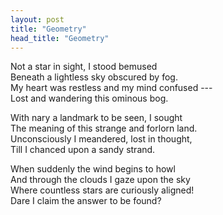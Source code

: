 ```yaml
---
layout: post
title: "Geometry"
head_title: "Geometry"
---
```


Not a star in sight, I stood bemused <br/>
Beneath a lightless sky obscured by fog. <br/>
My heart was restless and my mind confused --- <br/>
Lost and wandering this ominous bog.

With nary a landmark to be seen, I sought <br/>
The meaning of this strange and forlorn land. <br/>
Unconsciously I meandered, lost in thought, <br/>
Till I chanced upon a sandy strand.

When suddenly the wind begins to howl <br/>
And through the clouds I gaze upon the sky <br/>
Where countless stars are curiously aligned! <br/>
Dare I claim the answer to be found?
